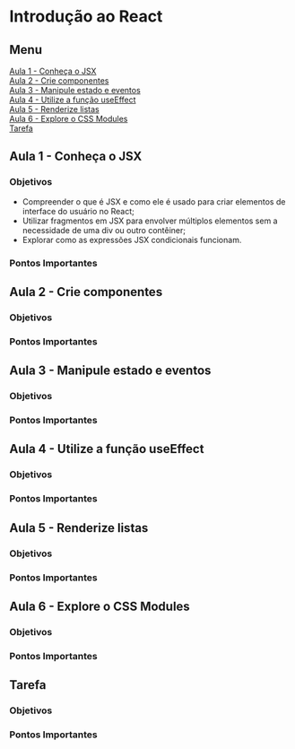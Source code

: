 # Introdução ao React

## Menu
[Aula 1 - Conheça o JSX](#aula-1---conheça-o-jsx)  
[Aula 2 - Crie componentes](#aula-2---crie-componentes)  
[Aula 3 - Manipule estado e eventos](#aula-3---manipule-estado-e-eventos)  
[Aula 4 - Utilize a função useEffect](#aula-4---utilize-a-função-useeffect)  
[Aula 5 - Renderize listas](#aula-5---renderize-listas)  
[Aula 6 - Explore o CSS Modules](#aula-6---explore-o-css-modules)  
[Tarefa](#tarefa)  

## Aula 1 - Conheça o JSX
### Objetivos
* Compreender o que é JSX e como ele é usado para criar elementos de interface do usuário no React;
* Utilizar fragmentos em JSX para envolver múltiplos elementos sem a necessidade de uma div ou outro contêiner;
* Explorar como as expressões JSX condicionais funcionam.
### Pontos Importantes


## Aula 2 - Crie componentes
### Objetivos

### Pontos Importantes

## Aula 3 - Manipule estado e eventos
### Objetivos

### Pontos Importantes

## Aula 4 - Utilize a função useEffect
### Objetivos

### Pontos Importantes

## Aula 5 - Renderize listas
### Objetivos

### Pontos Importantes

## Aula 6 - Explore o CSS Modules
### Objetivos

### Pontos Importantes

## Tarefa
### Objetivos

### Pontos Importantes
